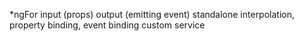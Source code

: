 *ngFor
input (props)
output (emitting event)
standalone
interpolation, property binding, event binding
custom service